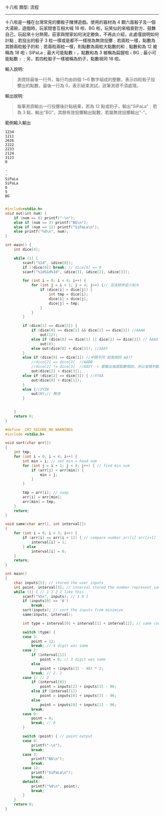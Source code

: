 十八啦
類型: 流程

---

十八啦是一種在台灣常見的擲骰子賭博遊戲。使用的器材為 4 顆六面骰子及一個大湯碗，遊戲時，玩家間會互相大喊 18 啦、BG 啦，玩笑似的來唱衰對方、鼓舞自己，玩起來十分熱鬧。莊家與閒家如何決定勝負，不再此介紹，此處僅說明如何計點﹔若投出的骰子 3 粒一樣或是都不一樣視為無效投擲﹔若兩粒一樣，點數為其餘兩粒骰子的和﹔若兩粒兩粒一樣，則點數為兩粒大點數的和﹔點數和為 12 被稱為 18 啦﹙SiPaLa﹔最大可能點數﹚，點數和為 3 被稱為扁膣啦﹙BG﹔最小可能點數﹚﹔另，若四粒骰子一樣被稱為豹子，點數視同 18 啦。


輸入說明:
>測資除最後一行外，每行均由四個 1~6 數字組成的整數，表示四粒骰子投擲出的點數，最後一行為 0，表示結束測試，該筆測資不須處理。

輸出說明:
>每筆測資輸出一行投擲後計點結果，若為 12 點或豹子，輸出"SiPaLa"﹔若為 3 點，輸出"BG"，其餘有效投擲輸出點數，若屬無效投擲輸出"-"。

範例輸入輸出
```stdin title:"輸入"
1234
1211
2626
2222
2233
2124
3123
0
```
```result prompt:"輸出"
-
-
SiPaLa
SiPaLa
6
5
BG
```



```cpp linenos title:"解答1"

#include<stdio.h>
void out(int num) {
	if (num == 0) printf("-\n");
	else if (num == 3) printf("BG\n");
	else if (num == 12) printf("SiPaLa\n");
	else printf("%d\n", num);
}

int main() {
	int dice[4];

	while (1) {
		scanf("%1d", &dice[0]);
		if (!dice[0]) break; // dice[0] == 0
		scanf("%1d%1d%1d", &dice[1], &dice[2], &dice[3]);

		for (int i = 0; i < 4; i++) {
			for (int j = i + 1; j < 4; j++) {// 泡沫排序從小到大
				if (dice[i] > dice[j]) {
					int tmp = dice[i];
					dice[i] = dice[j];
					dice[j] = tmp;
				}
			}
		}

		if (dice[1] == dice[2]) {
			if (dice[0] == dice[1] && dice[2] == dice[3]) //AAAA
				out(12);
			else if (dice[0] == dice[1] || dice[2] == dice[3]) // AAAX XAAA
				out(0);
			else out(dice[0] + dice[3]); //XAAY
		}
		else if (dice[0] == dice[1]) //中間不同 前面相同 AA??
			//dice[2] == dice[3]  //AABB
			//dice[2] != dice[3]  //AAXY -> 都輸出後面點數相加，所以省略判斷
			out(dice[2] + dice[3]);
		else if (dice[2] == dice[3]) { //XYAA
			out(dice[0] + dice[1]);
		}
		else {//XYZW
			out(0);// 無效
		}

		
	}
	return 0;
}
```



```cpp linenos title:"解答2"
#define _CRT_SECURE_NO_WARNINGS
#include <stdio.h>

void sort(char arr[])
{
    int tmp;
    for (int i = 0; i < 4; i++) {
        int min = i; // set min = head num
        for (int j = i + 1; j < 4; j++) { // find min num
            if (arr[j] < arr[min]) {
                min = j;
            }
        }

        tmp = arr[i]; // swap
        arr[i] = arr[min];
        arr[min] = tmp;
    }
    return;
}

void same(char arr[], int interval[])
{
    for (int i = 0; i < 3; i++) {
        if (arr[i] == arr[i + 1]) { // compare number arr[i] arr[i+1]
            interval[i] = 1;
        } else
            interval[i] = 0;
    }
    return;
}

int main()
{
    char inputs[5]; // stored the user inputs
    int point, interval[3]; // interval stored the number represent same between the inputs, same = 1, difference = 0
    while (1) { // 1 1 2 2 like this
        scanf("%5s", inputs); // 1 0 1
        if (inputs[0] == '0')
            break;
        sort(inputs); // sort the inputs from minimize
        same(inputs, interval);

        int type = interval[0] + interval[1] + interval[2]; // same counter

        switch (type) {
        case 3:
            point = 12;
            break; // 4 digit was same
        case 2:
            if (interval[1])
                point = 0; // 3 digit was same
            else
                point = (inputs[3] - 48) * 2;
            break; // 2, 2
        case 1: // 2
            if (interval[0])
                point = inputs[2] + inputs[3] - 96;
            else if (interval[1])
                point = inputs[0] + inputs[3] - 96;
            else
                point = inputs[0] + inputs[1] - 96;
            break;
        case 0:
            point = 0;
            break; // 0
        }

        switch (point) { // point output
        case 0:
            printf("-\n");
            break;
        case 3:
            printf("BG\n");
            break;
        case 12:
            printf("SiPaLa\n");
            break;
        default:
            printf("%d\n", point);
            break;
        }
    }
    return 0;
}
```
